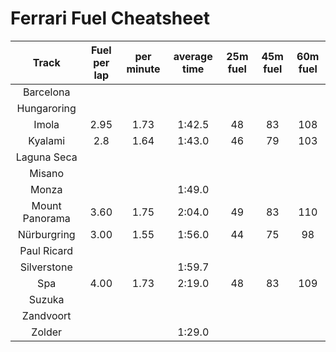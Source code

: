 # Ferrari Fuel Cheatsheet
| Track         | Fuel per lap  | per minute  | average time | 25m fuel | 45m fuel | 60m fuel |
|:-------------:|:-------------:|:-----------:|:------------:|:--------:|:--------:|:--------:|
| Barcelona     |               |             |              |          |          |          |
| Hungaroring   |               |             |              |          |          |          |
| Imola         | 2.95          | 1.73        | 1:42.5       | 48       | 83       | 108      |
| Kyalami       | 2.8           | 1.64        | 1:43.0       | 46       | 79       | 103      |
| Laguna Seca   |               |             |              |          |          |          |
| Misano        |               |             |              |          |          |          |
| Monza         |               |             | 1:49.0       |          |          |          |
| Mount Panorama| 3.60          | 1.75        | 2:04.0       | 49       | 83       | 110      |
| Nürburgring   | 3.00          | 1.55        | 1:56.0       | 44       | 75       | 98       |
| Paul Ricard   |               |             |              |          |          |          |
| Silverstone   |               |             | 1:59.7       |          |          |          |
| Spa           | 4.00          | 1.73        | 2:19.0       | 48       | 83       | 109      |
| Suzuka        |               |             |              |          |          |          |
| Zandvoort     |               |             |              |          |          |          |
| Zolder        |               |             | 1:29.0       |          |          |          |
